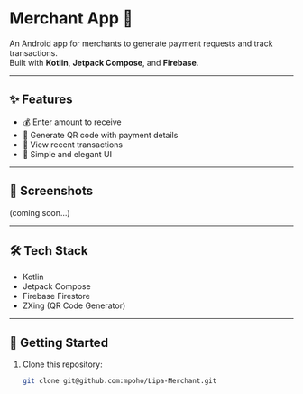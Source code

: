 # Merchant App 📱

An Android app for merchants to generate payment requests and track transactions.  
Built with **Kotlin**, **Jetpack Compose**, and **Firebase**.

---

## ✨ Features
- 💰 Enter amount to receive
- 🔳 Generate QR code with payment details
- 📜 View recent transactions
- 🎨 Simple and elegant UI

---

## 📸 Screenshots
(coming soon...)

---

## 🛠️ Tech Stack
- Kotlin
- Jetpack Compose
- Firebase Firestore
- ZXing (QR Code Generator)

---

## 🚀 Getting Started
1. Clone this repository:
   ```bash
   git clone git@github.com:mpoho/Lipa-Merchant.git
